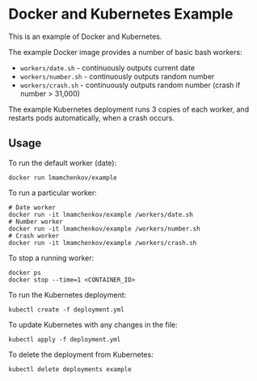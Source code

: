 Docker and Kubernetes Example
=============================

This is an example of Docker and Kubernetes.

The example Docker image provides a number of basic bash workers:

* `workers/date.sh` - continuously outputs current date
* `workers/number.sh` - continuously outputs random number
* `workers/crash.sh` - continuously outputs random number (crash if number > 31,000)

The example Kubernetes deployment runs 3 copies of each worker, and restarts pods
automatically, when a crash occurs.

Usage
-----

To run the default worker (date):

```
docker run lmamchenkov/example
```

To run a particular worker:

```
# Date worker
docker run -it lmamchenkov/example /workers/date.sh
# Number worker
docker run -it lmamchenkov/example /workers/number.sh
# Crash worker
docker run -it lmamchenkov/example /workers/crash.sh
```

To stop a running worker:

```
docker ps
docker stop --time=1 <CONTAINER_ID>
```

To run the Kubernetes deployment:

```
kubectl create -f deployment.yml
```

To update Kubernetes with any changes in the file:

```
kubectl apply -f deployment.yml
```

To delete the deployment from Kubernetes:

```
kubectl delete deployments example
```
